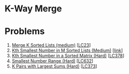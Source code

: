 # K-Way Merge

# Problems

1. [Merge K Sorted Lists (medium)](Merge-K-Sorted-Lists-(medium).py)
[[LC23](https://leetcode.com/problems/merge-k-sorted-lists/)]
1. [Kth Smallest Number in M Sorted Lists (Medium)](Kth-Smallest-Number-in-M-Sorted-Lists-(Medium).py)
[[link](https://leetcode.com/discuss/interview-question/727705/google-phone-given-n-sorted-arrays-find-k-smallest-elements)]
1. [Kth Smallest Number in a Sorted Matrix (Hard)](Kth-Smallest-Number-in-a-Sorted-Matrix-(Hard).py)
[[LC378](https://leetcode.com/problems/kth-smallest-element-in-a-sorted-matrix/)]
1. [Smallest Number Range (Hard)](Smallest-Number-Range-(Hard).py)
[[LC632](https://leetcode.com/problems/smallest-range-covering-elements-from-k-lists/)]
1. [K Pairs with Largest Sums (Hard)](K-Pairs-with-Largest-Sums-(Hard).py)
[[LC373](https://leetcode.com/problems/find-k-pairs-with-smallest-sums/)]
